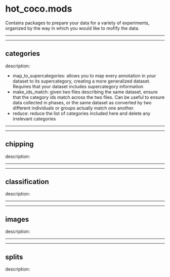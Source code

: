 # hot_coco.mods
Contains packages to prepare your data for a variety of experiments, organized by the way in which you would like to mofify the data.

---
---

## categories
description: 
- map_to_supercategories: allows you to map every annotation in your dataset to its supercategory, creating a more generalized dataset. Requires that your dataset includes supercategory information
- make_ids_match: given two files describing the same dataset, ensure that the category ids match across the two files. Can be useful to ensure data collected in phases, or the same dataset as converted by two different individuals or groups actually match one another.
- reduce: reduce the list of categories included here and delete any irrelevant categories

---
---

## chipping
description:

---
---

## classification
description:

---
---

## images
description:

---
---

## splits
description:



